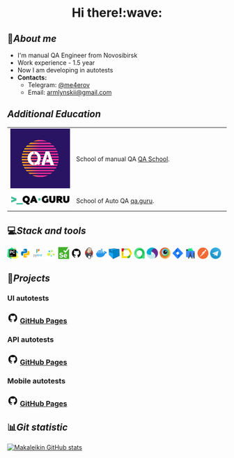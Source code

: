 <div align="center">
   <h1>
      Hi there!:wave:
   </h1>
</div>

## 👦*About me*

+ I'm manual QA Engineer from Novosibirsk
+ Work experience - 1.5 year
+ Now I am developing in autotests
+ **Contacts:**
  + Telegram: [@me4erov](https://t.me/me4erov)
  + Email: armlynskii@gmail.com

## *Additional Education*

<table width="100%" border='0'>
   <tr><td width="30%" height="5%" valign="bottom"><img src="img/krotov.png"></td><td valign="middle">School of manual QA <a target="_blank" href="https://vk.com/qakrotov">QA School</a>.</td></tr>
   
   <tr><td width="30%" valign="bottom"><img src="img/qa_guru.png"></td><td valign="middle">School of Auto QA <a target="_blank" href="https://qa.guru">qa.guru</a>.</td></tr>
   </tr>
  </table>

## 💻*Stack and tools*
  <code><img width="5%" title="Pycharm" src="img/pycharm.png"></code>
  <code><img width="5%" title="Python" src="img/python.png"></code>
  <code><img width="5%" title="Pytest" src="img/pytest.png"></code>
  <code><img width="5%" title="Selene" src="img/selene.png"></code>
  <code><img width="5%" title="Selenium" src="img/selenium.png"></code>
  <code><img width="5%" title="GitHub" src="img/github.png"></code>
  <code><img width="5%" title="Jenkins" src="img/jenkins.png"></code>
  <code><img width="5%" title="Docker" src="img/docker.png"></code>
  <code><img width="5%" title="Selenoid" src="img/selenoid.png"></code>
  <code><img width="5%" title="Allure Report" src="img/allure_report.png"></code>
  <code><img width="5%" title="Allure TestOps" src="img/allure_testops.png"></code>
  <code><img width="5%" title="Appium" src="img/appium.png"></code>
  <code><img width="5%" title="Browserstack" src="img/browserstack.png"></code>
  <code><img width="5%" title="Jira" src="img/jira.png"></code>
  <code><img width="5%" title="Android Studio" src="img/android_studio.png"></code>
  <code><img width="5%" title="Postman" src="img/postman.png"></code>
  <code><img width="5%" title="Telegram" src="img/tg.png"></code>

## 💾*Projects*

### UI autotests

### <img width="5%" title="GitHub" src="img/github.png"> [GitHub Pages](https://github.com/Makaleikin/diploma_ui_tests)

### API autotests
### <img width="5%" title="GitHub" src="img/github.png"> [GitHub Pages](https://github.com/Makaleikin/rest_api_diploma)

### Mobile autotests
### <img width="5%" title="GitHub" src="img/github.png"> [GitHub Pages](https://github.com/Makaleikin/android_tests_diploma)

## 📊*Git statistic*

[![Makaleikin GitHub stats](https://github-readme-stats.vercel.app/api?username=Makaleikin&theme=dracula)](https://github.com/anuraghazra/github-readme-stats)
